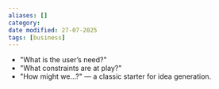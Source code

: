 ```yaml
---
aliases: []
category:
date modified: 27-07-2025
tags: [business]
---
```



- "What is the user’s need?"
- "What constraints are at play?"
- "How might we…?" — a classic starter for idea generation.